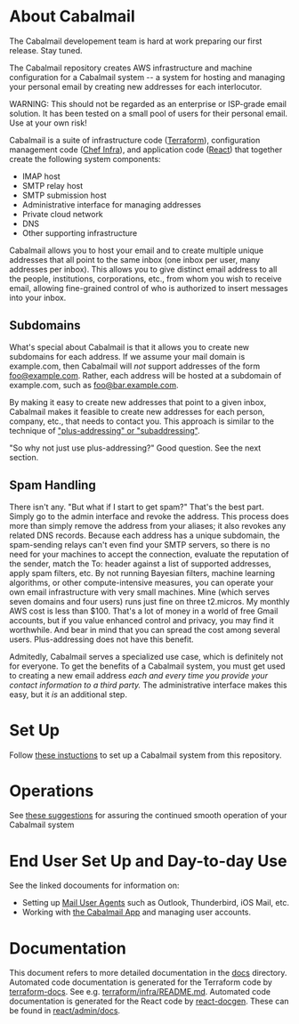 # About Cabalmail

The Cabalmail developement team is hard at work preparing our first release. Stay tuned.

The Cabalmail repository creates AWS infrastructure and machine configuration for a Cabalmail system -- a system for hosting and managing your personal email by creating new addresses for each interlocutor.

WARNING: This should not be regarded as an enterprise or ISP-grade email solution. It has been tested on a small pool of users for their personal email. Use at your own risk!

Cabalmail is a suite of infrastructure code ([Terraform](https://www.terraform.io/)), configuration management code ([Chef Infra](https://www.chef.io/)), and application code ([React](https://reactjs.org/)) that together create the following system components:

* IMAP host
* SMTP relay host
* SMTP submission host
* Administrative interface for managing addresses
* Private cloud network
* DNS
* Other supporting infrastructure

Cabalmail allows you to host your email and to create multiple unique addresses that all point to the same inbox (one inbox per user, many addresses per inbox). This allows you to give distinct email address to all the people, institutions, corporations, etc., from whom you wish to receive email, allowing fine-grained control of who is authorized to insert messages into your inbox.

## Subdomains

What's special about Cabalmail is that it allows you to create new subdomains for each address. If we assume your mail domain is example.com, then Cabalmail will *not* support addresses of the form foo@example.com. Rather, each address will be hosted at a subdomain of example.com, such as foo@bar.example.com.

By making it easy to create new addresses that point to a given inbox, Cabalmail makes it feasible to create new addresses for each person, company, etc., that needs to contact you. This approach is similar to the technique of ["plus-addressing" or "subaddressing"](https://tools.ietf.org/id/draft-newman-email-subaddr-01.html).

"So why not just use plus-addressing?" Good question. See the next section.

## Spam Handling

There isn't any. "But what if I start to get spam?" That's the best part. Simply go to the admin interface and revoke the address. This process does more than simply remove the address from your aliases; it also revokes any related DNS records. Because each address has a unique subdomain, the spam-sending relays can't even find your SMTP servers, so there is no need for your machines to accept the connection, evaluate the reputation of the sender, match the To: header against a list of supported addresses, apply spam filters, etc. By not running Bayesian filters, machine learning algorithms, or other compute-intensive measures, you can operate your own email infrastructure with very small machines. Mine (which serves seven domains and four users) runs just fine on three t2.micros. My monthly AWS cost is less than $100. That's a lot of money in a world of free Gmail accounts, but if you value enhanced control and privacy, you may find it worthwhile. And bear in mind that you can spread the cost among several users. Plus-addressing does not have this benefit.

Admitedly, Cabalmail serves a specialized use case, which is definitely not for everyone. To get the benefits of a Cabalmail system, you must get used to creating a new email address *each and every time you provide your contact information to a third party.* The administrative interface makes this easy, but it _is_ an additional step.

# Set Up

Follow [these instuctions](./setup.md) to set up a Cabalmail system from this repository.

# Operations

See [these suggestions](./operations.md) for assuring the continued smooth operation of your Cabalmail system

# End User Set Up and Day-to-day Use

See the linked docouments for information on:

* Setting up [Mail User Agents](./mua_setup.md) such as Outlook, Thunderbird, iOS Mail, etc.
* Working with [the Cabalmail App](./user_manual.md) and managing user accounts.

# Documentation

This document refers to more detailed documentation in the [docs](.) directory. Automated code documentation is generated for the Terraform code by [terraform-docs](https://github.com/terraform-docs/terraform-docs). See e.g. [terraform/infra/README.md](./terraform/infra/README.md). Automated code documentation is generated for the React code by [react-docgen](https://github.com/reactjs/react-docgen). These can be found in [react/admin/docs](./react/admin/docs).
